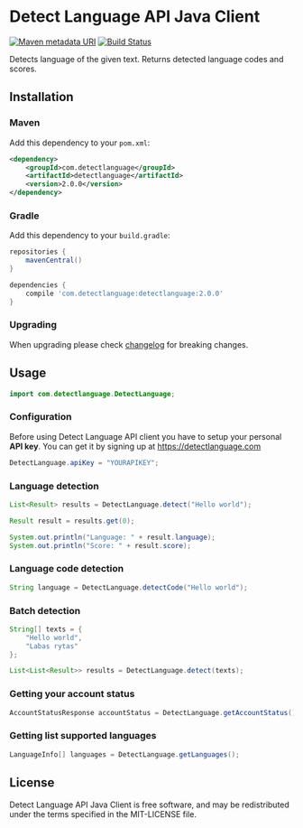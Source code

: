 # Detect Language API Java Client

[![Maven metadata URI](https://img.shields.io/maven-central/v/com.detectlanguage/detectlanguage)](https://central.sonatype.com/artifact/com.detectlanguage/detectlanguage)
[![Build Status](https://github.com/detectlanguage/detectlanguage-java/actions/workflows/main.yml/badge.svg)](https://github.com/detectlanguage/detectlanguage-java/actions)

Detects language of the given text. Returns detected language codes and scores.


## Installation

### Maven

Add this dependency to your `pom.xml`:

```xml
<dependency>
    <groupId>com.detectlanguage</groupId>
    <artifactId>detectlanguage</artifactId>
    <version>2.0.0</version>
</dependency>
```

### Gradle

Add this dependency to your `build.gradle`:

```gradle
repositories {
	mavenCentral()
}

dependencies {
	compile 'com.detectlanguage:detectlanguage:2.0.0'
}
```

### Upgrading

When upgrading please check [changelog](CHANGELOG.md) for breaking changes.

## Usage

```java
import com.detectlanguage.DetectLanguage;
```

### Configuration

Before using Detect Language API client you have to setup your personal **API key**. You can get it by signing up at https://detectlanguage.com

```java
DetectLanguage.apiKey = "YOURAPIKEY";
```

### Language detection

```java
List<Result> results = DetectLanguage.detect("Hello world");

Result result = results.get(0);

System.out.println("Language: " + result.language);
System.out.println("Score: " + result.score);
```

### Language code detection

```java
String language = DetectLanguage.detectCode("Hello world");
```

### Batch detection

```java
String[] texts = {
	"Hello world",
	"Labas rytas"
};

List<List<Result>> results = DetectLanguage.detect(texts);
```

### Getting your account status

```java
AccountStatusResponse accountStatus = DetectLanguage.getAccountStatus();
```

### Getting list supported languages

```java
LanguageInfo[] languages = DetectLanguage.getLanguages();
```

## License

Detect Language API Java Client is free software, and may be redistributed under the terms specified in the MIT-LICENSE file.
